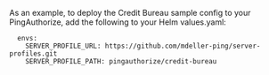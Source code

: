 As an example, to deploy the Credit Bureau sample config to your PingAuthorize, add the following to your Helm values.yaml:

```
  envs:
    SERVER_PROFILE_URL: https://github.com/mdeller-ping/server-profiles.git
    SERVER_PROFILE_PATH: pingauthorize/credit-bureau
```
